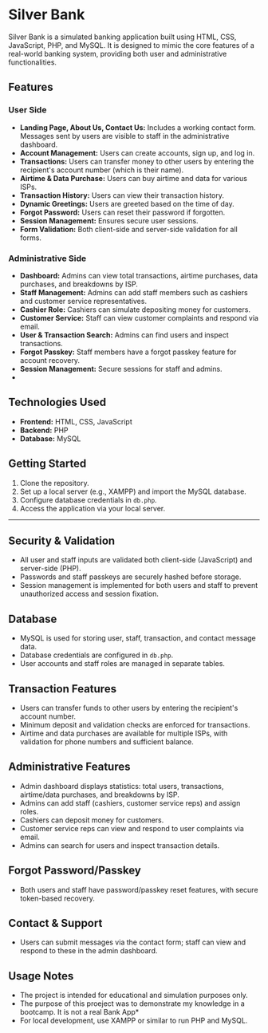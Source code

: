 # Silver Bank

Silver Bank is a simulated banking application built using HTML, CSS, JavaScript, PHP, and MySQL. It is designed to mimic the core features of a real-world banking system, providing both user and administrative functionalities.

## Features

### User Side
 - **Landing Page, About Us, Contact Us:** Includes a working contact form. Messages sent by users are visible to staff in the administrative dashboard.
 - **Account Management:** Users can create accounts, sign up, and log in.
 - **Transactions:** Users can transfer money to other users by entering the recipient's account number (which is their name).
 - **Airtime & Data Purchase:** Users can buy airtime and data for various ISPs.
 - **Transaction History:** Users can view their transaction history.
 - **Dynamic Greetings:** Users are greeted based on the time of day.
 - **Forgot Password:** Users can reset their password if forgotten.
 - **Session Management:** Ensures secure user sessions.
 - **Form Validation:** Both client-side and server-side validation for all forms.

### Administrative Side
- **Dashboard:** Admins can view total transactions, airtime purchases, data purchases, and breakdowns by ISP.
- **Staff Management:** Admins can add staff members such as cashiers and customer service representatives.
- **Cashier Role:** Cashiers can simulate depositing money for customers.
- **Customer Service:** Staff can view customer complaints and respond via email.
- **User & Transaction Search:** Admins can find users and inspect transactions.
- **Forgot Passkey:** Staff members have a forgot passkey feature for account recovery.
- **Session Management:** Secure sessions for staff and admins.
- 
## Technologies Used
- **Frontend:** HTML, CSS, JavaScript
- **Backend:** PHP
- **Database:** MySQL

## Getting Started
1. Clone the repository.
2. Set up a local server (e.g., XAMPP) and import the MySQL database.
3. Configure database credentials in `db.php`.
4. Access the application via your local server.

---

## Security & Validation
 - All user and staff inputs are validated both client-side (JavaScript) and server-side (PHP).
 - Passwords and staff passkeys are securely hashed before storage.
 - Session management is implemented for both users and staff to prevent unauthorized access and session fixation.

## Database
 - MySQL is used for storing user, staff, transaction, and contact message data.
 - Database credentials are configured in `db.php`.
 - User accounts and staff roles are managed in separate tables.

## Transaction Features
 - Users can transfer funds to other users by entering the recipient's account number.
 - Minimum deposit and validation checks are enforced for transactions.
 - Airtime and data purchases are available for multiple ISPs, with validation for phone numbers and sufficient balance.

## Administrative Features
 - Admin dashboard displays statistics: total users, transactions, airtime/data purchases, and breakdowns by ISP.
 - Admins can add staff (cashiers, customer service reps) and assign roles.
 - Cashiers can deposit money for customers.
 - Customer service reps can view and respond to user complaints via email.
 - Admins can search for users and inspect transaction details.

## Forgot Password/Passkey
 - Both users and staff have password/passkey reset features, with secure token-based recovery.

## Contact & Support
 - Users can submit messages via the contact form; staff can view and respond to these in the admin dashboard.

## Usage Notes
 - The project is intended for educational and simulation purposes only.
 - The purpose of this proeject was to demonstrate my knowledge in a bootcamp. It is not a real Bank App*
 - For local development, use XAMPP or similar to run PHP and MySQL.
